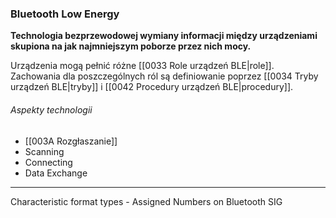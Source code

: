 ### Bluetooth Low Energy
**Technologia bezprzewodowej wymiany informacji między urządzeniami skupiona na jak najmniejszym poborze przez nich mocy.**


Urządzenia mogą pełnić różne [[0033 Role urządzeń BLE|role]]. Zachowania dla poszczególnych ról są definiowanie poprzez [[0034 Tryby urządzeń BLE|tryby]] i [[0042 Procedury urządzeń BLE|procedury]].



###### Aspekty technologii
- [[003A Rozgłaszanie]]
- Scanning
- Connecting
- Data Exchange

---

Characteristic format types - Assigned Numbers on Bluetooth SIG